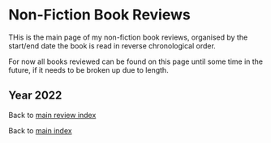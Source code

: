# Non-Fiction Book Reviews

THis is the main page of my non-fiction book reviews, organised by the start/end date the book is read in reverse chronological order.

For now all books reviewed can be found on this page until some time in the future, if it needs to be broken up due to length.

## Year 2022

Back to [main review index](/reviews/README.md)

Back to [main index](/README.md)
